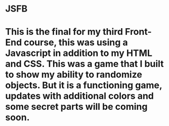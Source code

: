 # JSFB
# This is the final for my third Front-End course, this was using a Javascript in addition to my HTML and CSS. This was a game that I built to show my ability to randomize objects. But it is a functioning game, updates with additional colors and some secret parts will be coming soon. 
